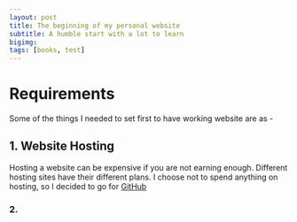 ```yaml
---
layout: post
title: The beginning of my personal website
subtitle: A humble start with a lot to learn
bigimg: 
tags: [books, test]
---
```


# Requirements
Some of the things I needed to set first to have working website are as -

## 1. Website Hosting 
Hosting a website can be expensive if you are not earning enough. Different hosting sites have their different plans. I choose not to spend anything on hosting, so I decided to go for [GitHub](https://github.com/)

### 2. 

<i class="ai ai-ideas-repec ai-5x"></i>


<i style="color: Tomato;" class="fas fa-stroopwafel fa-3x"></i>

